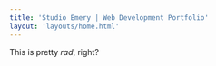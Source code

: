 ```yaml
---
title: 'Studio Emery | Web Development Portfolio'
layout: 'layouts/home.html'
---
```


This is pretty _rad_, right?